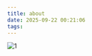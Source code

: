 ```yaml
---
title: about
date: 2025-09-22 00:21:06
tags:
---
```


![1](https://img.nickyam.com/file/AgACAgUAAyEGAASS2zT1AAIjUWjQJkCDMiVRGiX1kPZ0wKjjbGDvAALExzEb9B2AVsulAxWDvzpQAQADAgADdwADNgQ.png)